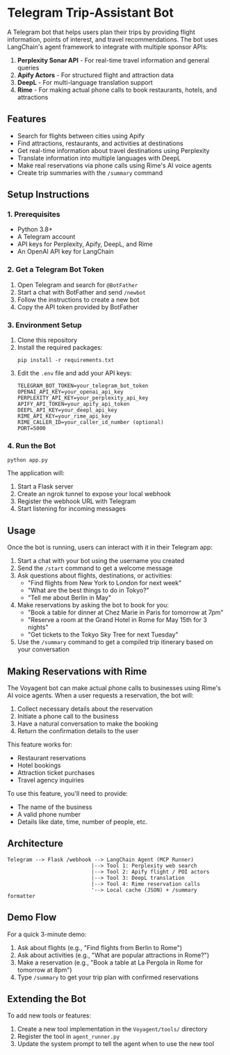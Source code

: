 # Telegram Trip-Assistant Bot

A Telegram bot that helps users plan their trips by providing flight information, points of interest, and travel recommendations. The bot uses LangChain's agent framework to integrate with multiple sponsor APIs:

1. **Perplexity Sonar API** - For real-time travel information and general queries
2. **Apify Actors** - For structured flight and attraction data
3. **DeepL** - For multi-language translation support
4. **Rime** - For making actual phone calls to book restaurants, hotels, and attractions

## Features

- Search for flights between cities using Apify
- Find attractions, restaurants, and activities at destinations
- Get real-time information about travel destinations using Perplexity
- Translate information into multiple languages with DeepL
- Make real reservations via phone calls using Rime's AI voice agents
- Create trip summaries with the `/summary` command

## Setup Instructions

### 1. Prerequisites

- Python 3.8+
- A Telegram account
- API keys for Perplexity, Apify, DeepL, and Rime
- An OpenAI API key for LangChain

### 2. Get a Telegram Bot Token

1. Open Telegram and search for `@BotFather`
2. Start a chat with BotFather and send `/newbot`
3. Follow the instructions to create a new bot
4. Copy the API token provided by BotFather

### 3. Environment Setup

1. Clone this repository
2. Install the required packages:
   ```
   pip install -r requirements.txt
   ```
3. Edit the `.env` file and add your API keys:
   ```
   TELEGRAM_BOT_TOKEN=your_telegram_bot_token
   OPENAI_API_KEY=your_openai_api_key
   PERPLEXITY_API_KEY=your_perplexity_api_key
   APIFY_API_TOKEN=your_apify_api_token
   DEEPL_API_KEY=your_deepl_api_key
   RIME_API_KEY=your_rime_api_key
   RIME_CALLER_ID=your_caller_id_number (optional)
   PORT=5000
   ```

### 4. Run the Bot

```
python app.py
```

The application will:
1. Start a Flask server
2. Create an ngrok tunnel to expose your local webhook
3. Register the webhook URL with Telegram
4. Start listening for incoming messages

## Usage

Once the bot is running, users can interact with it in their Telegram app:

1. Start a chat with your bot using the username you created
2. Send the `/start` command to get a welcome message
3. Ask questions about flights, destinations, or activities:
   - "Find flights from New York to London for next week"
   - "What are the best things to do in Tokyo?"
   - "Tell me about Berlin in May"
4. Make reservations by asking the bot to book for you:
   - "Book a table for dinner at Chez Marie in Paris for tomorrow at 7pm"
   - "Reserve a room at the Grand Hotel in Rome for May 15th for 3 nights"
   - "Get tickets to the Tokyo Sky Tree for next Tuesday"
5. Use the `/summary` command to get a compiled trip itinerary based on your conversation

## Making Reservations with Rime

The Voyagent bot can make actual phone calls to businesses using Rime's AI voice agents. When a user requests a reservation, the bot will:

1. Collect necessary details about the reservation
2. Initiate a phone call to the business
3. Have a natural conversation to make the booking
4. Return the confirmation details to the user

This feature works for:
- Restaurant reservations
- Hotel bookings
- Attraction ticket purchases
- Travel agency inquiries

To use this feature, you'll need to provide:
- The name of the business
- A valid phone number 
- Details like date, time, number of people, etc.

## Architecture

```
Telegram --> Flask /webhook --> LangChain Agent (MCP Runner) 
                           |--> Tool 1: Perplexity web search
                           |--> Tool 2: Apify flight / POI actors
                           |--> Tool 3: DeepL translation
                           |--> Tool 4: Rime reservation calls
                           '--> Local cache (JSON) + /summary formatter
```

## Demo Flow

For a quick 3-minute demo:
1. Ask about flights (e.g., "Find flights from Berlin to Rome")
2. Ask about activities (e.g., "What are popular attractions in Rome?")
3. Make a reservation (e.g., "Book a table at La Pergola in Rome for tomorrow at 8pm")
4. Type `/summary` to get your trip plan with confirmed reservations

## Extending the Bot

To add new tools or features:
1. Create a new tool implementation in the `Voyagent/tools/` directory
2. Register the tool in `agent_runner.py`
3. Update the system prompt to tell the agent when to use the new tool